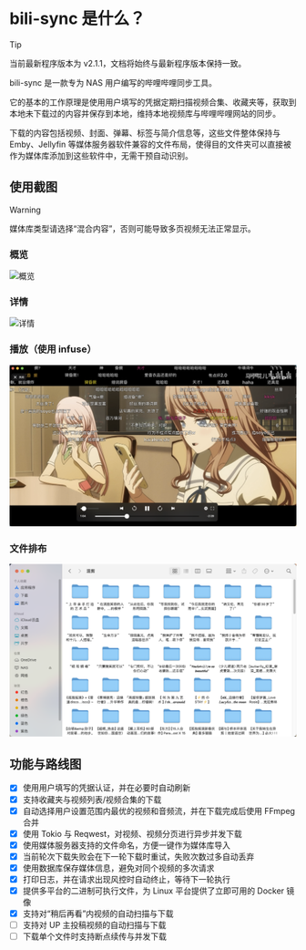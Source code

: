 # bili-sync 是什么？

> [!TIP]
> 当前最新程序版本为 v2.1.1，文档将始终与最新程序版本保持一致。

bili-sync 是一款专为 NAS 用户编写的哔哩哔哩同步工具。

它的基本的工作原理是使用用户填写的凭据定期扫描视频合集、收藏夹等，获取到本地未下载过的内容并保存到本地，维持本地视频库与哔哩哔哩网站的同步。

下载的内容包括视频、封面、弹幕、标签与简介信息等，这些文件整体保持与 Emby、Jellyfin 等媒体服务器软件兼容的文件布局，使得目的文件夹可以直接被作为媒体库添加到这些软件中，无需干预自动识别。

## 使用截图

> [!WARNING]
> 媒体库类型请选择“混合内容”，否则可能导致多页视频无法正常显示。



### 概览
![概览](/assets/overview.png)
### 详情
![详情](/assets/detail.png)
### 播放（使用 infuse）
![播放](/assets/play.png)
### 文件排布
![文件](/assets/dir.png)

## 功能与路线图

- [x] 使用用户填写的凭据认证，并在必要时自动刷新
- [x] 支持收藏夹与视频列表/视频合集的下载
- [x] 自动选择用户设置范围内最优的视频和音频流，并在下载完成后使用 FFmpeg 合并
- [x] 使用 Tokio 与 Reqwest，对视频、视频分页进行异步并发下载
- [x] 使用媒体服务器支持的文件命名，方便一键作为媒体库导入
- [x] 当前轮次下载失败会在下一轮下载时重试，失败次数过多自动丢弃
- [x] 使用数据库保存媒体信息，避免对同个视频的多次请求
- [x] 打印日志，并在请求出现风控时自动终止，等待下一轮执行
- [x] 提供多平台的二进制可执行文件，为 Linux 平台提供了立即可用的 Docker 镜像
- [x] 支持对“稍后再看”内视频的自动扫描与下载
- [ ] 支持对 UP 主投稿视频的自动扫描与下载
- [ ] 下载单个文件时支持断点续传与并发下载
